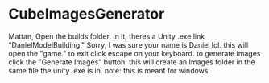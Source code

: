 # CubeImagesGenerator


Mattan, Open the builds folder. In it, theres a Unity .exe link "DanielModelBuilding." Sorry, I was sure your name is Daniel lol.
this will open the "game." to exit click escape on your keyboard.
to generate images click the "Generate Images" button. this will create an Images folder in the same file the unity .exe is in.
note: this is meant for windows.
